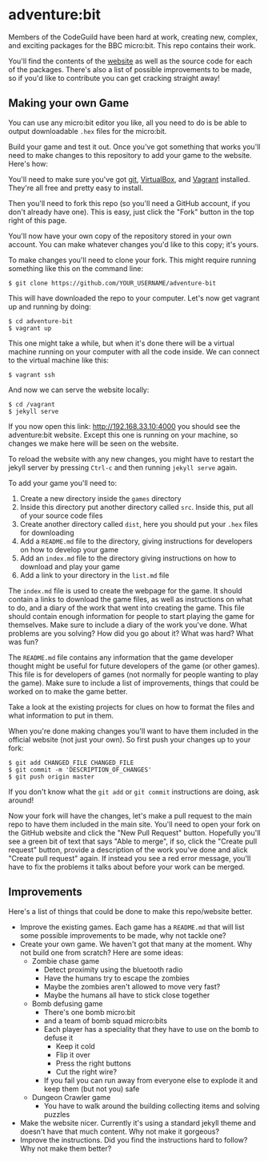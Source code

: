 # adventure:bit

Members of the CodeGuild have been hard at work, creating new, complex, and exciting packages for the BBC micro:bit. This repo contains their work.

You'll find the contents of the [website](http://pxt-packages.codeguild.co) as well as the source code for each of the packages. There's also a list of possible improvements to be made, so if you'd like to contribute you can get cracking straight away!

## Making your own Game

You can use any micro:bit editor you like, all you need to do is be able to output downloadable `.hex` files for the micro:bit.

Build your game and test it out. Once you've got something that works you'll need to make changes to this repository to add your game to the website. Here's how:

You'll need to make sure you've got [git](https://git-scm.com/), [VirtualBox](https://www.virtualbox.org/), and [Vagrant](https://www.vagrantup.com/) installed. They're all free and pretty easy to install.

Then you'll need to fork this repo (so you'll need a GitHub account, if you don't already have one). This is easy, just click the "Fork" button in the top right of this page.

You'll now have your own copy of the repository stored in your own account. You can make whatever changes you'd like to this copy; it's yours.

To make changes you'll need to clone your fork. This might require running something like this on the command line:

    $ git clone https://github.com/YOUR_USERNAME/adventure-bit

This will have downloaded the repo to your computer. Let's now get vagrant up and running by doing:

    $ cd adventure-bit
    $ vagrant up

This one might take a while, but when it's done there will be a virtual machine running on your computer with all the code inside. We can connect to the virtual machine like this:

    $ vagrant ssh

And now we can serve the website locally:

    $ cd /vagrant
    $ jekyll serve

If you now open this link: http://192.168.33.10:4000 you should see the adventure:bit website. Except this one is running on your machine, so changes we make here will be seen on the website.

To reload the website with any new changes, you might have to restart the jekyll server by pressing `Ctrl-c` and then running `jekyll serve` again.

To add your game you'll need to:

1) Create a new directory inside the `games` directory
2) Inside this directory put another directory called `src`. Inside this, put all of your source code files
3) Create another directory called `dist`, here you should put your `.hex` files for downloading
4) Add a `README.md` file to the directory, giving instructions for developers on how to develop your game
5) Add an `index.md` file to the directory giving instructions on how to download and play your game
6) Add a link to your directory in the `list.md` file

The `index.md` file is used to create the webpage for the game. It should contain a links to download the game files, as well as instructions on what to do, and a diary of the work that went into creating the game. This file should contain enough information for people to start playing the game for themselves. Make sure to include a diary of the work you've done. What problems are you solving? How did you go about it? What was hard? What was fun?

The `README.md` file contains any information that the game developer thought might be useful for future developers of the game (or other games). This file is for developers of games (not normally for people wanting to play the game). Make sure to include a list of improvements, things that could be worked on to make the game better.

Take a look at the existing projects for clues on how to format the files and what information to put in them.

When you're done making changes you'll want to have them included in the official website (not just your own). So first push your changes up to your fork:

    $ git add CHANGED_FILE CHANGED_FILE
    $ git commit -m 'DESCRIPTION_OF_CHANGES'
    $ git push origin master

If you don't know what the `git add` or `git commit` instructions are doing, ask around!

Now your fork will have the changes, let's make a pull request to the main repo to have them included in the main site. You'll need to open your fork on the GitHub website and click the "New Pull Request" button. Hopefully you'll see a green bit of text that says "Able to merge", if so, click the "Create pull request" button, provide a description of the work you've done and alick "Create pull request" again. If instead you see a red error message, you'll have to fix the problems it talks about before your work can be merged.

## Improvements

Here's a list of things that could be done to make this repo/website better.

- Improve the existing games. Each game has a `README.md` that will list some possible improvements to be made, why not tackle one?
- Create your own game. We haven't got that many at the moment. Why not build one from scratch? Here are some ideas:
    - Zombie chase game
        - Detect proximity using the bluetooth radio
        - Have the humans try to escape the zombies
        - Maybe the zombies aren't allowed to move very fast?
        - Maybe the humans all have to stick close together
    - Bomb defusing game
        - There's one bomb micro:bit
        - and a team of bomb squad micro:bits
        - Each player has a speciality that they have to use on the bomb to defuse it
            - Keep it cold
            - Flip it over
            - Press the right buttons
            - Cut the right wire?
        - If you fail you can run away from everyone else to explode it and keep them (but not you) safe
    - Dungeon Crawler game
        - You have to walk around the building collecting items and solving puzzles
- Make the website nicer. Currently it's using a standard jekyll theme and doesn't have that much content. Why not make it gorgeous?
- Improve the instructions. Did you find the instructions hard to follow? Why not make them better?
